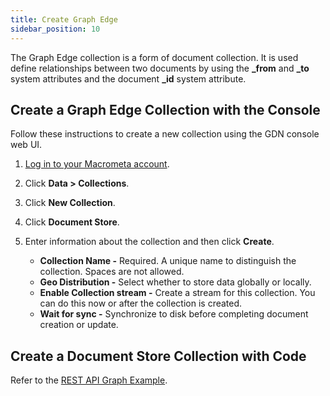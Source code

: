 ```yaml
---
title: Create Graph Edge
sidebar_position: 10
---
```


The Graph Edge collection is a form of document collection. It is used define relationships between two documents by using the **_from** and **_to** system attributes and the document **_id** system attribute.

## Create a Graph Edge Collection with the Console

Follow these instructions to create a new collection using the GDN console web UI.

1. [Log in to your Macrometa account](https://auth-play.macrometa.io/).
1. Click **Data > Collections**.
1. Click **New Collection**.
1. Click **Document Store**.
1. Enter information about the collection and then click **Create**.

   - **Collection Name -** Required. A unique name to distinguish the collection. Spaces are not allowed.
   - **Geo Distribution -** Select whether to store data globally or locally.
   - **Enable Collection stream -** Create a stream for this collection. You can do this now or after the collection is created.
   - **Wait for sync -** Synchronize to disk before completing document creation or update.

## Create a Document Store Collection with Code

Refer to the [REST API Graph Example](../../graphs/graph-examples/graph-api-example).
